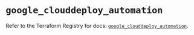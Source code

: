# `google_clouddeploy_automation`

Refer to the Terraform Registry for docs: [`google_clouddeploy_automation`](https://registry.terraform.io/providers/hashicorp/google/5.30.0/docs/resources/clouddeploy_automation).

